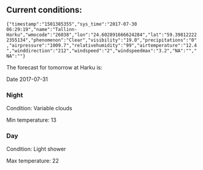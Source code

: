 ## Current conditions: 
 ``` {"timestamp":"1501385355","sys_time":"2017-07-30 06:29:19","name":"Tallinn-Harku","wmocode":"26038","lon":"24.602891666624284","lat":"59.398122222355134","phenomenon":"Clear","visibility":"19.0","precipitations":"0","airpressure":"1009.7","relativehumidity":"99","airtemperature":"12.4","winddirection":"212","windspeed":"2","windspeedmax":"3.2","NA":"","NA":""} ```

 The forecast for tomorrow at Harku is: 

Date 2017-07-31 

### Night 

Condition: Variable clouds 

Min temperature: 13 

### Day 

Condition: Light shower 

Max temperature: 22 

